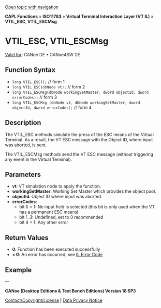 [Open topic with navigation](../../../../../../CANoeDEFamily.htm#Topics/CAPLFunctions/ISO11783/ISOInteractionLayerVT/Functions/CAPLfunctionIso11783VTILESC.md)

**CAPL Functions** » **ISO11783** » **Virtual Terminal Interaction Layer (VT IL)** » **VTIL_ESC, VTIL_ESCMsg**

# VTIL_ESC, VTIL_ESCMsg

[Valid for](../../../../Shared/FeatureAvailability.md): CANoe DE • CANoe4SW DE

## Function Syntax

- `long VTIL_ESC();` // form 1
- `long VTIL_ESC(dbNode vt);` // form 2
- `long VTIL_ESCMsg(dbNode workingSetMaster, dword objectId, dword errorCodes);` // form 3
- `long VTIL_ESCMsg (dbNode vt, dbNode workingSetMaster, dword objectId, dword errorCodes);` // form 4

## Description

The VTIL_ESC methods simulate the press of the ESC means of the Virtual Terminal. As a result, the VT ESC message with the Object ID, where input was aborted, is sent.

The VTIL_ESCMsg methods send the VT ESC message (without triggering any event in the Virtual Terminal).

## Parameters

- **vt**: VT simulation node to apply the function.
- **workingSetMaster**: Working Set Master which provides the object pool.
- **objectId**: Object ID where input was aborted.
- **errorCodes**:
  - bit 0 = 1: No input field is selected (this bit is only used when the VT has a permanent ESC means)
  - bit 1..3: Undefined, set to 0 recommended
  - bit 4 = 1: Any other error

## Return Values

- **0**: Function has been executed successfully
- **< 0**: An error has occurred, see [IL Error Code](../../../CAPLfunctionsISOj1939ErrorCodes.md)

## Example

—

**CANoe (Desktop Editions & Test Bench Editions) Version 18 SP3**

[Contact/Copyright/License](../../../../Shared/ContactCopyrightLicense.md) | [Data Privacy Notice](https://www.vector.com/int/en/company/get-info/privacy-policy/)
